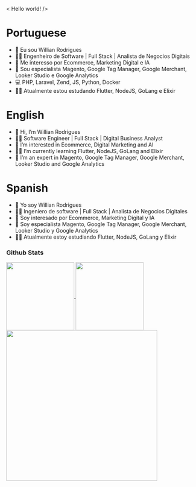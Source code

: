 < Hello world! />

# Portuguese
- 👋 Eu sou Willian Rodrigues
- 👨‍🎓 Engenheiro de Software | Full Stack | Analista de Negocios Digitais
- 👀 Me interesso por Ecommerce, Marketing Digital e IA
- 🥷 Sou especialista Magento, Google Tag Manager, Google Merchant, Looker Studio e Google Analytics
- 💻 PHP, Laravel, Zend, JS, Python, Docker
- 🧑‍💻 Atualmente estou estudando Flutter, NodeJS, GoLang e Elixir

# English
- 👋 Hi, I’m Willian Rodrigues
- 👨‍🎓 Software Engineer | Full Stack | Digital Business Analyst
- 👀 I’m interested in Ecommerce, Digital Marketing and AI
- 🧑‍💻 I’m currently learning Flutter, NodeJS, GoLang and Elixir
- 🥷 I’m an expert in Magento, Google Tag Manager, Google Merchant, Looker Studio and Google Analytics

# Spanish
- 👋 Yo soy Willian Rodrigues
- 👨‍🎓 Ingeniero de software | Full Stack | Analista de Negocios Digitales
- 👀 Soy interesado por Ecommerce, Marketing Digital y IA
- 🥷 Soy especialista Magento, Google Tag Manager, Google Merchant, Looker Studio y Google Analytics
- 🧑‍💻 Atualmente estoy estudiando Flutter, NodeJS, GoLang y Elixir

### Github Stats
<div>
  <a href="https://github.com/willian-hf-rodrigues">
    <img height="180em" align="center" src="https://github-readme-stats.vercel.app/api?username=willian-hf-rodrigues&show_icons=true&theme=dracula&include_all_commits=true&count_private=true"/>
  </a>
  <a href="https://github.com/willian-hf-rodrigues">
    <img height="180em" align="center" src="https://github-readme-stats.vercel.app/api/top-langs/?username=willian-hf-rodrigues&layout=compact&langs_count=7&theme=dracula&count_private=true"/>
  </a>
</div>

<div>
  <a href="https://github.com/willian-hf-rodrigues">
    <img height="400" align="center" src="https://github-readme-stats.vercel.app/api/wakatime?username=@iamwillian_rodrigues&layout=compact"/>
  </a>
</div>

